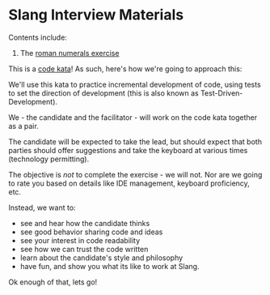 # Slang Interview Materials

Contents include:

1. The [roman numerals exercise](roman-numerals/Readme.md)

This is a [code kata](http://codekata.com/)! As such, here's how we're going to approach this:

We'll use this kata to practice incremental development of code, using tests to set the direction of development (this is also known as Test-Driven-Development).

We - the candidate and the facilitator - will work on the code kata together as a pair.

The candidate will be expected to take the lead, but should expect that both parties should offer suggestions and take the keyboard at various times (technology permitting).

The objective is *not* to complete the exercise - we will not. Nor are we going to rate you based on details like IDE management, keyboard proficiency, etc.

Instead, we want to:
- see and hear how the candidate thinks
- see good behavior sharing code and ideas
- see your interest in code readability 
- see how we can trust the code written
- learn about the candidate's style and philosophy
- have fun, and show you what its like to work at Slang.

Ok enough of that, lets go!